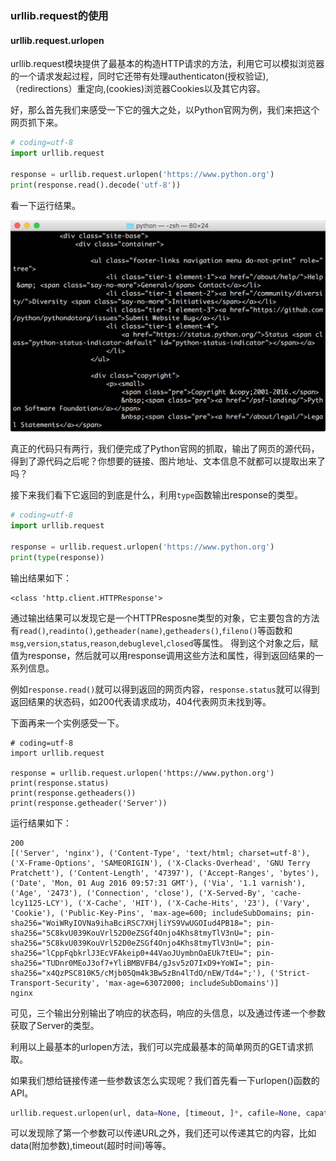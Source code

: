 ### urllib.request的使用

#### urllib.request.urlopen

urllib.request模块提供了最基本的构造HTTP请求的方法，利用它可以模拟浏览器的一个请求发起过程，同时它还带有处理authenticaton\(授权验证\),（redirections）重定向,\(cookies\)浏览器Cookies以及其它内容。

好，那么首先我们来感受一下它的强大之处，以Python官网为例，我们来把这个网页抓下来。

```python
# coding=utf-8
import urllib.request

response = urllib.request.urlopen('https://www.python.org')
print(response.read().decode('utf-8'))
```

看一下运行结果。

![3-1-1](assets/3-1-1.png)

真正的代码只有两行，我们便完成了Python官网的抓取，输出了网页的源代码，得到了源代码之后呢？你想要的链接、图片地址、文本信息不就都可以提取出来了吗？

接下来我们看下它返回的到底是什么，利用`type`函数输出response的类型。

```python
# coding=utf-8
import urllib.request

response = urllib.request.urlopen('https://www.python.org')
print(type(response))
```

输出结果如下：

```
<class 'http.client.HTTPResponse'>

```

通过输出结果可以发现它是一个HTTPResposne类型的对象，它主要包含的方法有`read()`,`readinto()`,`getheader(name)`,`getheaders()`,`fileno()`等函数和`msg`,`version`,`status`,`reason`,`debuglevel`,`closed`等属性。
得到这个对象之后，赋值为response，然后就可以用response调用这些方法和属性，得到返回结果的一系列信息。

例如`response.read()`就可以得到返回的网页内容，`response.status`就可以得到返回结果的状态码，如200代表请求成功，404代表网页未找到等。

下面再来一个实例感受一下。

```
# coding=utf-8
import urllib.request

response = urllib.request.urlopen('https://www.python.org')
print(response.status)
print(response.getheaders())
print(response.getheader('Server'))
```

运行结果如下：

```
200
[('Server', 'nginx'), ('Content-Type', 'text/html; charset=utf-8'), ('X-Frame-Options', 'SAMEORIGIN'), ('X-Clacks-Overhead', 'GNU Terry Pratchett'), ('Content-Length', '47397'), ('Accept-Ranges', 'bytes'), ('Date', 'Mon, 01 Aug 2016 09:57:31 GMT'), ('Via', '1.1 varnish'), ('Age', '2473'), ('Connection', 'close'), ('X-Served-By', 'cache-lcy1125-LCY'), ('X-Cache', 'HIT'), ('X-Cache-Hits', '23'), ('Vary', 'Cookie'), ('Public-Key-Pins', 'max-age=600; includeSubDomains; pin-sha256="WoiWRyIOVNa9ihaBciRSC7XHjliYS9VwUGOIud4PB18="; pin-sha256="5C8kvU039KouVrl52D0eZSGf4Onjo4Khs8tmyTlV3nU="; pin-sha256="5C8kvU039KouVrl52D0eZSGf4Onjo4Khs8tmyTlV3nU="; pin-sha256="lCppFqbkrlJ3EcVFAkeip0+44VaoJUymbnOaEUk7tEU="; pin-sha256="TUDnr0MEoJ3of7+YliBMBVFB4/gJsv5zO7IxD9+YoWI="; pin-sha256="x4QzPSC810K5/cMjb05Qm4k3Bw5zBn4lTdO/nEW/Td4=";'), ('Strict-Transport-Security', 'max-age=63072000; includeSubDomains')]
nginx

```

可见，三个输出分别输出了响应的状态码，响应的头信息，以及通过传递一个参数获取了Server的类型。

利用以上最基本的urlopen方法，我们可以完成最基本的简单网页的GET请求抓取。

如果我们想给链接传递一些参数该怎么实现呢？我们首先看一下urlopen()函数的API。

```python
urllib.request.urlopen(url, data=None, [timeout, ]*, cafile=None, capath=None, cadefault=False, context=None)
```

可以发现除了第一个参数可以传递URL之外，我们还可以传递其它的内容，比如data(附加参数),timeout(超时时间)等等。



















